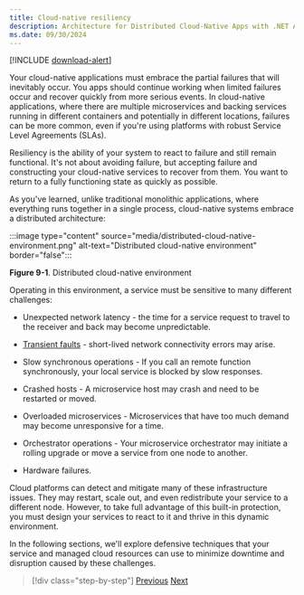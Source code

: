 ```yaml
---
title: Cloud-native resiliency
description: Architecture for Distributed Cloud-Native Apps with .NET Aspire & Containers | Cloud-native resiliency
ms.date: 09/30/2024
---
```


[!INCLUDE [download-alert](../includes/download-alert.md)]

Your cloud-native applications must embrace the partial failures that will inevitably occur. You apps should continue working when limited failures occur and recover quickly from more serious events. In cloud-native applications, where there are multiple microservices and backing services running in different containers and potentially in different locations, failures can be more common, even if you're using platforms with robust Service Level Agreements (SLAs).

Resiliency is the ability of your system to react to failure and still remain functional. It's not about avoiding failure, but accepting failure and constructing your cloud-native services to recover from them. You want to return to a fully functioning state as quickly as possible.

As you've learned, unlike traditional monolithic applications, where everything runs together in a single process, cloud-native systems embrace a distributed architecture:

:::image type="content" source="media/distributed-cloud-native-environment.png" alt-text="Distributed cloud-native environment" border="false":::

**Figure 9-1**. Distributed cloud-native environment

Operating in this environment, a service must be sensitive to many different challenges:

- Unexpected network latency - the time for a service request to travel to the receiver and back may become unpredictable.

- [Transient faults](/azure/architecture/best-practices/transient-faults) - short-lived network connectivity errors may arise.

- Slow synchronous operations - If you call an remote function synchronously, your local service is blocked by slow responses.

- Crashed hosts - A microservice host may crash and need to be restarted or moved.

- Overloaded microservices - Microservices that have too much demand may become unresponsive for a time.

- Orchestrator operations - Your microservice orchestrator may initiate a rolling upgrade or move a service from one node to another.

- Hardware failures.

Cloud platforms can detect and mitigate many of these infrastructure issues. They may restart, scale out, and even redistribute your service to a different node.  However, to take full advantage of this built-in protection, you must design your services to react to it and thrive in this dynamic environment.

In the following sections, we'll explore defensive techniques that your service and managed cloud resources can use to minimize downtime and disruption caused by these challenges.

>[!div class="step-by-step"]
>[Previous](../data-patterns/distributed-data.md)
>[Next](application-resiliency-patterns.md)
